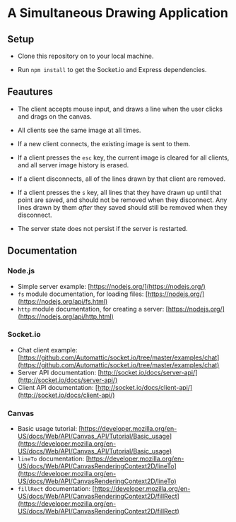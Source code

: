 # A Simultaneous Drawing Application

## Setup

* Clone this repository on to your local machine.

* Run `npm install` to get the Socket.io and Express dependencies.

## Feautures

* The client accepts mouse input, and draws a line when the user clicks and drags on the canvas.

* All clients see the same image at all times.

* If a new client connects, the existing image is sent to them.

* If a client presses the `esc` key, the current image is cleared for all clients, and all server image history is erased.

* If a client disconnects, all of the lines drawn by that client are removed.

* If a client presses the `s` key, all lines that they have drawn up until that point are saved, and should not be removed when they disconnect. Any lines drawn by them *after* they saved should still be removed when they disconnect.

* The server state does not persist if the server is restarted.

## Documentation

### Node.js
* Simple server example: [https://nodejs.org/](https://nodejs.org/)
* `fs` module documentation, for loading files: [https://nodejs.org/](https://nodejs.org/api/fs.html)
* `http` module documentation, for creating a server: [https://nodejs.org/](https://nodejs.org/api/http.html)

### Socket.io
* Chat client example: [https://github.com/Automattic/socket.io/tree/master/examples/chat](https://github.com/Automattic/socket.io/tree/master/examples/chat)
* Server API documentation: [http://socket.io/docs/server-api/](http://socket.io/docs/server-api/)
* Client API documentation: [http://socket.io/docs/client-api/](http://socket.io/docs/client-api/)

### Canvas
* Basic usage tutorial: [https://developer.mozilla.org/en-US/docs/Web/API/Canvas_API/Tutorial/Basic_usage](https://developer.mozilla.org/en-US/docs/Web/API/Canvas_API/Tutorial/Basic_usage)
* `lineTo` documentation: [https://developer.mozilla.org/en-US/docs/Web/API/CanvasRenderingContext2D/lineTo](https://developer.mozilla.org/en-US/docs/Web/API/CanvasRenderingContext2D/lineTo)
* `fillRect` documentation: [https://developer.mozilla.org/en-US/docs/Web/API/CanvasRenderingContext2D/fillRect](https://developer.mozilla.org/en-US/docs/Web/API/CanvasRenderingContext2D/fillRect)
